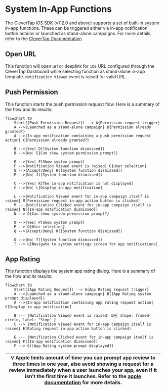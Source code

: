 # System In-App Functions
The CleverTap iOS SDK (v7.2.0 and above) supports a set of built-in system in-app functions. These can be triggered either via in-app notification button actions or launched as stand-alone campaigns. For more details, refer to the [CleverTap Documentation](https://developer.clevertap.com/docs/)

## Open URL
This function will open url or deeplink for `iOS` URL configured through the CleverTap Dashboard while selecting function as stand-alone in-app template. `Notification Viewed` event is raised for valid URL.

## Push Permission
This function starts the push permission request flow. Here is a summary of the flow and its results:
```mermaid
flowchart TD
    Start([Push Permission Request]) --> A{Permission request trigger}
    A -->|Launched as a stand-alone campaign| B{Permission already granted?}
    A -->|In-app notification containing a push permission request action| C{Permission already granted?}
    
    B -->|Yes| D([System function dismissed])
    B -->|No| E{Can show system permission prompt?}
    
    E -->|Yes| F[Show system prompt]
    F -->|Notification Viewed event is raised| G{User selection}
    G -->|Accept/Deny| H([System function dismissed])
    E -->|No| J([System function dismissed])
    
    C -->|Yes| K[The in-app notification is not displayed]
    C -->|No| L[Display in-app notification]
    
    L -->|Notification Viewed event for in-app campaign itself is raised| M[Permission request in-app action button is clicked]
    M ---|Notification Clicked event for in-app campaign itself is raised| N([In-app notification dismissed])
    N --> O{Can show system permission prompt?}
    
    O -->|Yes| P[Show system prompt]
    P --> Q{User selection}
    Q -->|Accept/Deny| R([System function dismissed])
    
    O -->|No| T([System function dismissed])
    T --> U[Navigate to system settings screen for app notifications]
```

## App Rating
This function displays the system app rating dialog. Here is a summary of the flow and its results:
```mermaid
flowchart TD
    Start([App Rating Request]) --> A{App Rating request trigger}
    A -->|Launched as a stand-alone campaign| B([App Rating system prompt displayed])
    A -->|In-app notification containing app rating request action| C[Display in-app notification]
    
    B --- |Notification Viewed event is raised| D@{ shape: framed-circle, label: "Stop" }
    C --> |Notification Viewed event for in-app campaign itself is raised| E[Rating request in-app action button is clicked]

    E --- |Notification Clicked event for in-app campaign itself is raised| F([In-app notification dismissed])
    F --> G([App Rating system prompt displayed])
```

| :bulb:  Apple limits amount of time you can prompt app review to three times in one year, also avoid showing a request for a review immediately when a user launches your app, even if it isn’t the first time it launches. Refer to the [apple documentation](https://developer.apple.com/documentation/storekit/requesting-app-store-reviews#Overview) for more details. |
|-----------------------------------------|